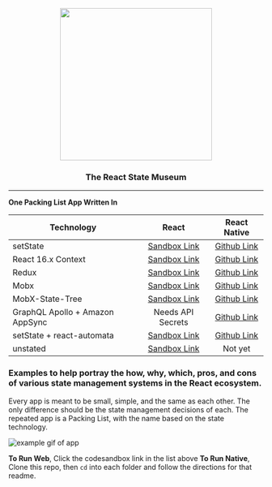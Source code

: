 <p align="center">
  <img src="https://github.com/GantMan/ReactStateMuseum/blob/master/_art/rs_small.png?raw=true" width="300" />
  <h3 align="center">The React State Museum</h3> 
  <hr/>
</p>

**One Packing List App Written In**

|           Technology            |                                                   React                                                    |                                        React Native                                         |
| ------------------------------- | :--------------------------------------------------------------------------------------------------------: | :-----------------------------------------------------------------------------------------: |
| setState                        |    [Sandbox Link](https://codesandbox.io/s/github/GantMan/ReactStateMuseum/tree/master/React/setState)     | [Github Link](https://github.com/GantMan/ReactStateMuseum/tree/master/BasicSetStateExample) |
| React 16.x Context              |     [Sandbox Link](https://codesandbox.io/s/github/GantMan/ReactStateMuseum/tree/master/React/context)     | [Github Link](https://github.com/GantMan/ReactStateMuseum/tree/master/BasicContextExample)  |
| Redux                           |      [Sandbox Link](https://codesandbox.io/s/github/GantMan/ReactStateMuseum/tree/master/React/redux)      |  [Github Link](https://github.com/GantMan/ReactStateMuseum/tree/master/BasicReduxExample)   |
| Mobx                            |      [Sandbox Link](https://codesandbox.io/s/github/GantMan/ReactStateMuseum/tree/master/React/mobx)       |   [Github Link](https://github.com/GantMan/ReactStateMuseum/tree/master/BasicMobxExample)   |
| MobX-State-Tree                 | [Sandbox Link](https://codesandbox.io/s/github/GantMan/ReactStateMuseum/tree/master/React/mobx-state-tree) |   [Github Link](https://github.com/GantMan/ReactStateMuseum/tree/master/BasicMSTExample)    |
| GraphQL Apollo + Amazon AppSync |                                             Needs API Secrets                                              | [Github Link](https://github.com/GantMan/ReactStateMuseum/tree/master/BasicAppSyncExample)  |
| setState + react-automata       | [Sandbox Link](https://codesandbox.io/s/github/GantMan/ReactStateMuseum/tree/master/React/react-automata)  |    [Github Link](https://github.com/GantMan/ReactStateMuseum/tree/master/ReactAutomata)     |
| unstated                        |    [Sandbox Link](https://codesandbox.io/s/github/GantMan/ReactStateMuseum/tree/master/React/unstated)     |                                           Not yet                                           |


### Examples to help portray the how, why, which, pros, and cons of various state management systems in the React ecosystem.

Every app is meant to be small, simple, and the same as each other.  The only difference should be the state management decisions of each.  The repeated app is a Packing List, with the name based on the state technology.

![example gif of app](https://github.com/GantMan/ReactStateMuseum/blob/master/_art/museum.gif?raw=true)

**To Run Web**, Click the codesandbox link in the list above
**To Run Native**, Clone this repo, then `cd` into each folder and follow the directions for that readme.

